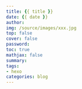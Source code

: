 ```yaml
---
title: {{ title }}
date: {{ date }}
author: 
img: /source/images/xxx.jpg
top: false
cover: false 
password:
toc: true
mathjax: false
summary:
tags: 
- hexo
categories: blog
---
```

